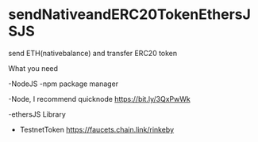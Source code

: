 # sendNativeandERC20TokenEthersJSJS
send ETH(nativebalance) and transfer ERC20 token

What you need

-NodeJS
-npm package manager

-Node, I recommend quicknode
https://bit.ly/3QxPwWk

-ethersJS Library

- TestnetToken
https://faucets.chain.link/rinkeby

